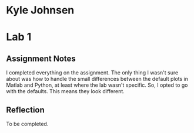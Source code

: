 # Kyle Johnsen
# Lab 1

## Assignment Notes
I completed everything on the assignment.  The only thing I wasn't sure about was how to handle the small differences between the default plots in Matlab and Python, at least where the lab wasn't specific.  So, I opted to go with the defaults.  This means they look different.  

## Reflection
To be completed.